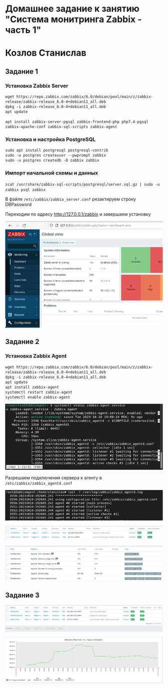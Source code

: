 # Домашнее задание к занятию "Система монитринга Zabbix - часть 1"
# Козлов Станислав

## Задание 1
### Установка Zabbix Server

```
wget https://repo.zabbix.com/zabbix/6.0/debian/pool/main/z/zabbix-release/zabbix-release_6.0-4+debian11_all.deb
dpkg -i zabbix-release_6.0-4+debian11_all.deb
apt update

apt install zabbix-server-pgsql zabbix-frontend-php php7.4-pgsql zabbix-apache-conf zabbix-sql-scripts zabbix-agent
```
### Установка и настройка PostgreSQL

```
sudo apt install postgresql postgresql-contrib
sudo -u postgres createuser --pwprompt zabbix
sudo -u postgres createdb -O zabbix zabbix
```
### Импорт начальной схемы и данных

`zcat /usr/share/zabbix-sql-scripts/postgresql/server.sql.gz | sudo -u zabbix psql zabbix`

В файле `/etc/zabbix/zabbix_server.conf` резактируем строку DBPassword

Переходим по адресу http://127.0.0.1/zabbix и завершаем установку

![Админка Zabbix](https://github.com/stkv1/zabbix-01/blob/main/img/002.PNG)

## Задание 2

### Установка Zabbix Agent

```
wget https://repo.zabbix.com/zabbix/6.0/debian/pool/main/z/zabbix-release/zabbix-release_6.0-4+debian11_all.deb
dpkg -i zabbix-release_6.0-4+debian11_all.deb 
apt update
apt install zabbix-agent
systemctl restart zabbix-agent
systemctl enable zabbix-agent
```
![Запущенный Zabbix Agent](https://github.com/stkv1/zabbix-01/blob/main/img/003.PNG)

Разрешаем подключения сервера к агенту в `/etc/zabbix/zabbix_agentd.conf`

![лог Zabbix-агента](https://github.com/stkv1/zabbix-01/blob/main/img/012.PNG)

![Активные агенты в панели управления](https://github.com/stkv1/zabbix-01/blob/main/img/006.PNG)

![Данные от агентов](https://github.com/stkv1/zabbix-01/blob/main/img/013.PNG)

## Задание 3

![Активные агенты в панели управления](https://github.com/stkv1/zabbix-01/blob/main/img/009.PNG)

![Использование диска C:](https://github.com/stkv1/zabbix-01/blob/main/img/010.PNG)